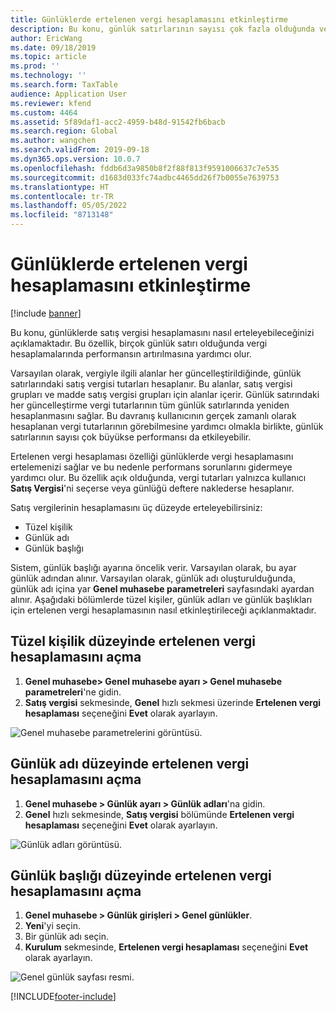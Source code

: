 ```yaml
---
title: Günlüklerde ertelenen vergi hesaplamasını etkinleştirme
description: Bu konu, günlük satırlarının sayısı çok fazla olduğunda vergi hesaplama performansını artırmaya yardımcı olmak için Ertlenen vergi hesaplaması özelliğinin nasıl etkinleştirileceğini açıklamaktadır.
author: EricWang
ms.date: 09/18/2019
ms.topic: article
ms.prod: ''
ms.technology: ''
ms.search.form: TaxTable
audience: Application User
ms.reviewer: kfend
ms.custom: 4464
ms.assetid: 5f89daf1-acc2-4959-b48d-91542fb6bacb
ms.search.region: Global
ms.author: wangchen
ms.search.validFrom: 2019-09-18
ms.dyn365.ops.version: 10.0.7
ms.openlocfilehash: fddb6d3a9850b8f2f88f813f9591006637c7e535
ms.sourcegitcommit: d1683d033fc74adbc4465dd26f7b0055e7639753
ms.translationtype: HT
ms.contentlocale: tr-TR
ms.lasthandoff: 05/05/2022
ms.locfileid: "8713148"
---
```

# <a name="enable-delayed-tax-calculation-on-journals"></a>Günlüklerde ertelenen vergi hesaplamasını etkinleştirme
[!include [banner](../includes/banner.md)]


Bu konu, günlüklerde satış vergisi hesaplamasını nasıl erteleyebileceğinizi açıklamaktadır. Bu özellik, birçok günlük satırı olduğunda vergi hesaplamalarında performansın artırılmasına yardımcı olur.

Varsayılan olarak, vergiyle ilgili alanlar her güncelleştirildiğinde, günlük satırlarındaki satış vergisi tutarları hesaplanır. Bu alanlar, satış vergisi grupları ve madde satış vergisi grupları için alanlar içerir. Günlük satırındaki her güncelleştirme vergi tutarlarının tüm günlük satırlarında yeniden hesaplanmasını sağlar. Bu davranış kullanıcının gerçek zamanlı olarak hesaplanan vergi tutarlarının görebilmesine yardımcı olmakla birlikte, günlük satırlarının sayısı çok büyükse performansı da etkileyebilir.

Ertelenen vergi hesaplaması özelliği günlüklerde vergi hesaplamasını ertelemenizi sağlar ve bu nedenle performans sorunlarını gidermeye yardımcı olur. Bu özellik açık olduğunda, vergi tutarları yalnızca kullanıcı **Satış Vergisi**'ni seçerse veya günlüğü deftere naklederse hesaplanır.

Satış vergilerinin hesaplamasını üç düzeyde erteleyebilirsiniz:

- Tüzel kişilik
- Günlük adı
- Günlük başlığı

Sistem, günlük başlığı ayarına öncelik verir. Varsayılan olarak, bu ayar günlük adından alınır. Varsayılan olarak, günlük adı oluşturulduğunda, günlük adı içina yar **Genel muhasebe parametreleri** sayfasındaki ayardan alınır. Aşağıdaki bölümlerde tüzel kişiler, günlük adları ve günlük başlıkları için ertelenen vergi hesaplamasının nasıl etkinleştirileceği açıklanmaktadır.

## <a name="turn-on-delayed-tax-calculation-at-the-legal-entity-level"></a>Tüzel kişilik düzeyinde ertelenen vergi hesaplamasını açma

1. **Genel muhasebe\> Genel muhasebe ayarı \> Genel muhasebe parametreleri**'ne gidin.
2. **Satış vergisi** sekmesinde, **Genel** hızlı sekmesi üzerinde **Ertelenen vergi hesaplaması** seçeneğini **Evet** olarak ayarlayın.

![Genel muhasebe parametrelerini görüntüsü.](media/delayed-tax-calculation-gl.png)

## <a name="turn-on-delayed-tax-calculation-at-the-journal-name-level"></a>Günlük adı düzeyinde ertelenen vergi hesaplamasını açma

1. **Genel muhasebe \> Günlük ayarı \> Günlük adları**'na gidin.
2. **Genel** hızlı sekmesinde, **Satış vergisi** bölümünde **Ertelenen vergi hesaplaması** seçeneğini **Evet** olarak ayarlayın.

![Günlük adları görüntüsü.](media/delayed-tax-calculation-journal-name.png)

## <a name="turn-on-delayed-tax-calculation-at-the-journal-header-level"></a>Günlük başlığı düzeyinde ertelenen vergi hesaplamasını açma

1. **Genel muhasebe \> Günlük girişleri \> Genel günlükler**.
2. **Yeni**'yi seçin.
3. Bir günlük adı seçin.
4. **Kurulum** sekmesinde, **Ertelenen vergi hesaplaması** seçeneğini **Evet** olarak ayarlayın.

![Genel günlük sayfası resmi.](media/delayed-tax-calculation-journal-header.png)


[!INCLUDE[footer-include](../../includes/footer-banner.md)]
